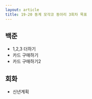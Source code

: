 ```yaml
---
layout: article
title: 19-20 동계 모각코 동아리 3회차 목표
---
```


## 백준
* 1,2,3 더하기
* 카드 구매하기
* 카드 구매하기2

## 회화
* 신년계획
